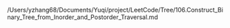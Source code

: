/Users/yzhang68/Documents/Yuqi/project/LeetCode/Tree/106.Construct_Binary_Tree_from_Inorder_and_Postorder_Traversal.md